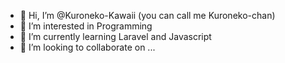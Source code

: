- 👋 Hi, I’m @Kuroneko-Kawaii (you can call me Kuroneko-chan)
- 👀 I’m interested in Programming
- 🌱 I’m currently learning Laravel and Javascript
- 💞️ I’m looking to collaborate on ...

<!---
Kuroneko-Kawaii/Kuroneko-Kawaii is a ✨ special ✨ repository because its `README.md` (this file) appears on your GitHub profile.
You can click the Preview link to take a look at your changes.
--->

